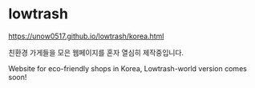 # lowtrash
https://unow0517.github.io/lowtrash/korea.html

친환경 가게들을 모은 웹페이지를 혼자 열심히 제작중입니다.

Website for eco-friendly shops in Korea,
Lowtrash-world version comes soon!
